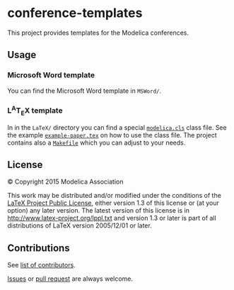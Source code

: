 # conference-templates

This project provides templates for the Modelica conferences.

## Usage

### Microsoft Word template

You can find the Microsoft Word template in `MSWord/`.

### L<sup>A</sup>T<sub>E</sub>X template

In in the `LaTeX/` directory you can find a special [`modelica.cls`](LaTeX/modelica.cls)
class file.
See the example [`example-paper.tex`](LaTeX/example-paper.tex) on how to use the class file.
The project contains also a [`Makefile`](LaTeX/Makefile) which you can adjust to your needs.

## License

&copy; Copyright 2015 Modelica Association

This work may be distributed and/or modified under the
conditions of the [LaTeX Project Public License](LICENSE), either version 1.3
of this license or (at your option) any later version.
The latest version of this license is in
http://www.latex-project.org/lppl.txt
and version 1.3 or later is part of all distributions of LaTeX
version 2005/12/01 or later.

## Contributions

See [list of contributors](../../graphs/contributors).

[Issues](../../issues) or [pull request](../../pulls) are always welcome.
